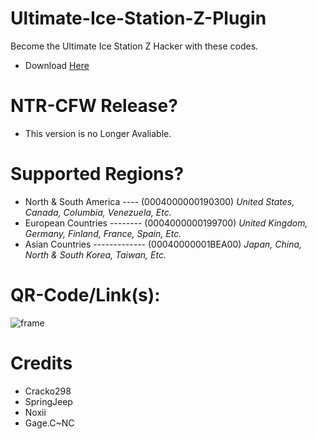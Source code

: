 # Ultimate-Ice-Station-Z-Plugin
Become the Ultimate Ice Station Z Hacker with these codes.
- Download [Here](https://github.com/Cracko298/Ultimate-Ice-Station-Z-Plugin/releases)

# NTR-CFW Release?
- This version is no Longer Avaliable.

# Supported Regions?
- North & South America ---- (0004000000190300) *United States, Canada, Columbia, Venezuela, Etc.*
- European Countries -------- (0004000000199700) *United Kingdom, Germany, Finland, France, Spain, Etc.*
- Asian Countries ------------- (00040000001BEA00) *Japan, China, North & South Korea, Taiwan, Etc.*

# QR-Code/Link(s):

![frame](https://user-images.githubusercontent.com/78656905/175836607-1793e30c-3ed7-4345-8b86-e5f1c93641b8.png)


# Credits
- Cracko298
- SpringJeep
- Noxii
- Gage.C~NC
